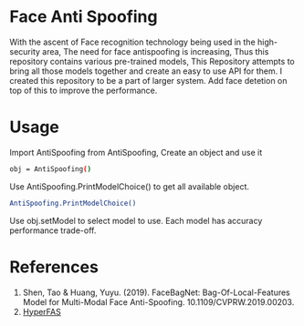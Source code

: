 # Face Anti Spoofing 
With the ascent of Face recognition technology being used in the high-security area, The need for face antispoofing is increasing, Thus this repository contains various pre-trained models, This Repository attempts to bring all those models together and create an easy to use API for them.
I created this repository to be a part of larger system. Add face detetion on top of this to improve the performance. 

# Usage
Import AntiSpoofing from AntiSpoofing, Create an object and use it
```bash
obj = AntiSpoofing()
```

Use AntiSpoofing.PrintModelChoice() to get all available object. 

```bash
AntiSpoofing.PrintModelChoice() 
```
Use obj.setModel to select model to use. Each model has accuracy performance trade-off. 

# References 
1. Shen, Tao & Huang, Yuyu. (2019). FaceBagNet: Bag-Of-Local-Features Model for Multi-Modal Face Anti-Spoofing. 10.1109/CVPRW.2019.00203.
2. [HyperFAS](https://spotvisionai.streamlit.app/)

